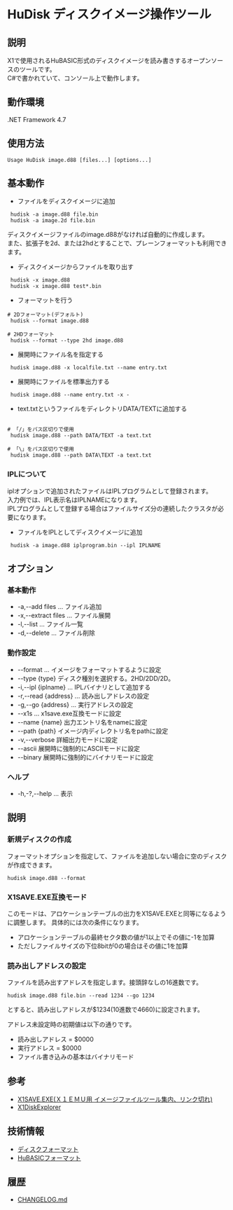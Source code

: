 # HuDisk ディスクイメージ操作ツール

## 説明

X1で使用されるHuBASIC形式のディスクイメージを読み書きするオープンソースのツールです。  
C#で書かれていて、コンソール上で動作します。

## 動作環境

.NET Framework 4.7

## 使用方法
```
Usage HuDisk image.d88 [files...] [options...]
```

## 基本動作
* ファイルをディスクイメージに追加
```
 hudisk -a image.d88 file.bin
 hudisk -a image.2d file.bin
```
ディスクイメージファイルのimage.d88がなければ自動的に作成します。  
また、拡張子を2d、または2hdとすることで、プレーンフォーマットも利用できます。  

* ディスクイメージからファイルを取り出す
```
 hudisk -x image.d88 
 hudisk -x image.d88 test*.bin
```

* フォーマットを行う
```
# 2Dフォーマット(デフォルト)
 hudisk --format image.d88

# 2HDフォーマット
 hudisk --format --type 2hd image.d88
```

* 展開時にファイル名を指定する
```
 hudisk image.d88 -x localfile.txt --name entry.txt 
```

* 展開時にファイルを標準出力する
```
 hudisk image.d88 --name entry.txt -x - 
```

* text.txtというファイルをディレクトリDATA/TEXTに追加する
```

# 「/」をパス区切りで使用
 hudisk image.d88 --path DATA/TEXT -a text.txt 

# 「\」をパス区切りで使用
 hudisk image.d88 --path DATA\TEXT -a text.txt 

```


### IPLについて

iplオプションで追加されたファイルはIPLプログラムとして登録されます。  
入力例では、IPL表示名はIPLNAMEになります。  
IPLプログラムとして登録する場合はファイルサイズ分の連続したクラスタが必要になります。

* ファイルをIPLとしてディスクイメージに追加
```
 hudisk -a image.d88 iplprogram.bin --ipl IPLNAME
```

## オプション

### 基本動作

+ -a,--add files ...  ファイル追加
+ -x,--extract files ... ファイル展開
+ -l,--list ... ファイル一覧
+ -d,--delete ... ファイル削除
  
### 動作設定

+ --format ... イメージをフォーマットするように設定
+ --type {type} ディスク種別を選択する。2HD/2DD/2D。
+ -i,--ipl {iplname} ... IPLバイナリとして追加する
+ -r,--read  {address} ... 読み出しアドレスの設定
+ -g,--go  {address} ... 実行アドレスの設定
+ --x1s ... x1save.exe互換モードに設定
+ --name {name} 出力エントリ名をnameに設定
+ --path {path} イメージ内ディレクトリ名をpathに設定
+ -v,--verbose 詳細出力モードに設定
+ --ascii 展開時に強制的にASCIIモードに設定
+ --binary 展開時に強制的にバイナリモードに設定

### ヘルプ
+ -h,-?,--help ... 表示

## 説明

### 新規ディスクの作成

フォーマットオプションを指定して、ファイルを追加しない場合に空のディスクが作成できます。

```
hudisk image.d88 --format
```

### X1SAVE.EXE互換モード
このモードは、アロケーションテーブルの出力をX1SAVE.EXEと同等になるように調整します。
具体的には次の条件になります。

* アロケーションテーブルの最終セクタ数の値が1以上でその値に-1を加算
* ただしファイルサイズの下位8bitが0の場合はその値に1を加算

### 読み出しアドレスの設定

ファイルを読み出すアドレスを指定します。接頭辞なしの16進数です。  
```
hudisk image.d88 file.bin --read 1234 --go 1234
```
とすると、読み出しアドレスが$1234(10進数で4660)に設定されます。

アドレス未設定時の初期値は以下の通りです。
* 読み出しアドレス = $0000
* 実行アドレス = $0000
* ファイル書き込みの基本はバイナリモード

## 参考
+ [X1SAVE.EXE(Ｘ１ＥＭＵ用 イメージファイルツール集内、リンク切れ)](http://www.geocities.co.jp/SiliconValley-SanJose/3949/)
+ [X1DiskExplorer](http://ceeezet.syuriken.jp/)


## 技術情報
+ [ディスクフォーマット](docs/DISK.md)
+ [HuBASICフォーマット](docs/HuBASIC_Format.md)

## 履歴
+ [CHANGELOG.md](CHANGELOG.md)
